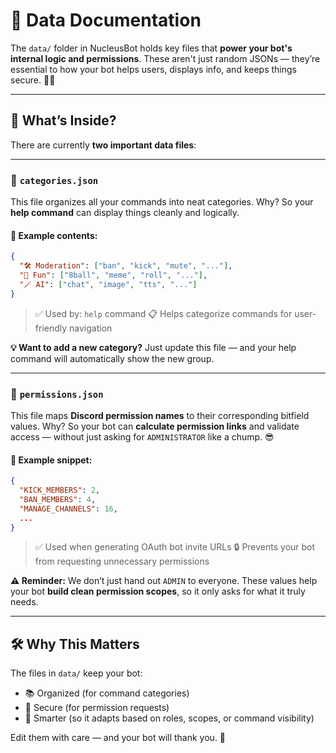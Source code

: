 # 💾 Data Documentation

The `data/` folder in NucleusBot holds key files that **power your bot's internal logic and permissions**. These aren't just random JSONs — they’re essential to how your bot helps users, displays info, and keeps things secure. 🧠🔐

---

## 📁 What’s Inside?

There are currently **two important data files**:

---

### 📂 `categories.json`

This file organizes all your commands into neat categories.
Why? So your **help command** can display things cleanly and logically.

#### 🧾 Example contents:

```json
{
  "🛠️ Moderation": ["ban", "kick", "mute", "..."],
  "🎉 Fun": ["8ball", "meme", "roll", "..."],
  "🪄 AI": ["chat", "image", "tts", "..."]
}
```

> ✅ Used by: `help` command
> 📋 Helps categorize commands for user-friendly navigation

**💡 Want to add a new category?** Just update this file — and your help command will automatically show the new group.

---

### 📂 `permissions.json`

This file maps **Discord permission names** to their corresponding bitfield values.
Why? So your bot can **calculate permission links** and validate access — without just asking for `ADMINISTRATOR` like a chump. 😎

#### 🔐 Example snippet:

```json
{
  "KICK_MEMBERS": 2,
  "BAN_MEMBERS": 4,
  "MANAGE_CHANNELS": 16,
  ...
}
```

> ✅ Used when generating OAuth bot invite URLs
> 🔒 Prevents your bot from requesting unnecessary permissions

**⚠️ Reminder:**
We don’t just hand out `ADMIN` to everyone. These values help your bot **build clean permission scopes**, so it only asks for what it truly needs.

---

## 🛠️ Why This Matters

The files in `data/` keep your bot:

* 📚 Organized (for command categories)
* 🔐 Secure (for permission requests)
* 🤖 Smarter (so it adapts based on roles, scopes, or command visibility)

Edit them with care — and your bot will thank you. 💯